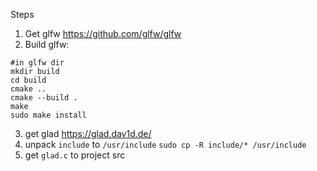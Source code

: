 Steps
1. Get glfw https://github.com/glfw/glfw
2. Build glfw:
```
#in glfw dir
mkdir build
cd build
cmake ..
cmake --build .
make
sudo make install
```
3. get glad https://glad.dav1d.de/
4. unpack `include` to `/usr/include`
`sudo cp -R include/* /usr/include`
5. get `glad.c` to project src